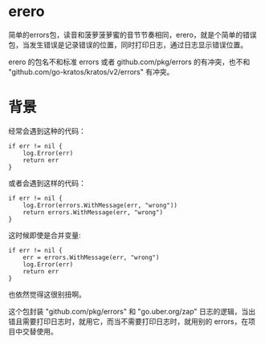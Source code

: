 # erero
简单的errors包，读音和菠萝菠萝蜜的音节节奏相同，erero，就是个简单的错误包，当发生错误是记录错误的位置，同时打印日志，通过日志显示错误位置。

erero 的包名不和标准 errors 或者 github.com/pkg/errors 的有冲突，也不和 "github.com/go-kratos/kratos/v2/errors" 有冲突。

# 背景
经常会遇到这种的代码：
```
if err != nil {
    log.Error(err)
    return err
}
```

或者会遇到这样的代码：
```
if err != nil {
    log.Error(errors.WithMessage(err, "wrong"))
    return errors.WithMessage(err, "wrong")
}
```

这时候即使是合并变量:
```
if err != nil {
    err = errors.WithMessage(err, "wrong")
    log.Error(err)
    return err
}
```
也依然觉得这很别扭啊。

这个包封装 "github.com/pkg/errors" 和 "go.uber.org/zap" 日志的逻辑，当出错且需要打印日志时，就用它，而当不需要打印日志时，就用别的 errors，在项目中交替使用。
